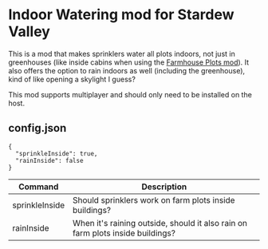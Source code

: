 # Indoor Watering mod for Stardew Valley

This is a mod that makes sprinklers water all plots indoors, not just in greenhouses (like inside cabins when using the [Farmhouse Plots mod](https://github.com/JessebotX/StardewValleyMods/tree/master/.ContentPackMods/%5BCP%5D%20Farmhouse%20Plots)). It also offers the option to rain indoors as well (including the greenhouse), kind of like opening a skylight I guess?

This mod supports multiplayer and should only need to be installed on the host.

## config.json
```
{
  "sprinkleInside": true,
  "rainInside": false
}
```

| Command | Description |
|--- |--- |
| sprinkleInside | Should sprinklers work on farm plots inside buildings? |
| rainInside | When it's raining outside, should it also rain on farm plots inside buildings? |